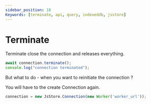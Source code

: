 ```yaml
---
sidebar_position: 18
Keywords: [terminate, api, query, indexeddb, jsstore]
---
```


# Terminate
Terminate close the connection and releases everything.

```javascript
await connection.terminate();
console.log("connection terminated");
```

But what to do - when you want to reinitiate the connection ?

You will have to the create Connection again.

```javascript
connection = new JsStore.Connection(new Worker('worker_url'));
```